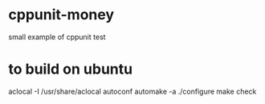 # cppunit-money
small example of cppunit test
# to build on ubuntu
aclocal -I /usr/share/aclocal
autoconf
automake -a
./configure
make check
